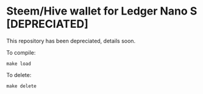 # Steem/Hive wallet for Ledger Nano S [DEPRECIATED]

This repository has been depreciated, details soon.

To compile:
```
make load
```

To delete:
```
make delete
```
